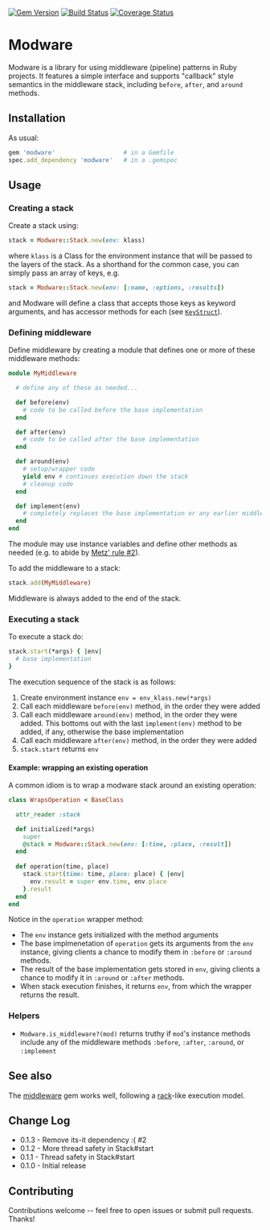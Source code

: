 [![Gem Version](https://badge.fury.io/rb/modware.svg)](http://badge.fury.io/rb/modware)
[![Build Status](https://secure.travis-ci.org/ronen/modware.svg)](http://travis-ci.org/ronen/modware)
[![Coverage Status](https://img.shields.io/coveralls/ronen/modware.svg)](https://coveralls.io/r/ronen/modware)

# Modware

Modware is a library for using middleware (pipeline) patterns in Ruby projects.  It features a simple interface and supports "callback" style semantics in the middleware stack, including `before`, `after`, and `around` methods.


## Installation

As usual:

```ruby
gem 'modware'                   # in a Gemfile
spec.add_dependency 'modware'   # in a .gemspec
```

## Usage

### Creating a stack

Create a stack using:

```ruby
stack = Modware::Stack.new(env: klass)
```

where `klass` is a Class for the environment instance that will be passed to the layers of the stack.  As a shorthand for the common case, you can simply pass an array of keys, e.g.

```ruby
stack = Modware::Stack.new(env: [:name, :options, :results])
```

and Modware will define a class that accepts those keys as keyword arguments, and has accessor methods for each (see 
[`KeyStruct`](https://rubygems.org/gems/key_struct)).


### Defining middleware

Define middleware by creating a module that defines one or more of these middleware methods:

```ruby
module MyMiddleware

  # define any of these as needed...

  def before(env)
    # code to be called before the base implementation
  end

  def after(env)
    # code to be called after the base implementation
  end

  def around(env)
    # setup/wrapper code
    yield env # continues execution down the stack
    # cleanup code
  end

  def implement(env)
    # completely replaces the base implementation or any earlier middleware's implement()
  end
end
```

The module may use instance variables and define other methods as needed (e.g. to abide by [Metz' rule #2](http://robots.thoughtbot.com/sandi-metz-rules-for-developers)).

To add the middleware to a stack:

```ruby
stack.add(MyMiddleware)
```

Middleware is always added to the end of the stack.

### Executing a stack

To execute a stack do:

```ruby
stack.start(*args) { |env|
  # base implementation 
}
```

The execution sequence of the stack is as follows:

1. Create environment instance `env = env_klass.new(*args)`
2. Call each middleware `before(env)` method, in the order they were added
3. Call each middleware `around(env)` method, in the order they were added.  This bottoms out with the last `implement(env)` method to be added, if any, otherwise the base implementation
4. Call each middleware `after(env)` method, in the order they were added
5. `stack.start` returns `env`

#### Example: wrapping an existing operation

A common idiom is to wrap a modware stack around an existing operation:

```ruby
class WrapsOperation < BaseClass

  attr_reader :stack

  def initialized(*args)
    super
    @stack = Modware::Stack.new(env: [:time, :place, :result])
  end
  
  def operation(time, place)
    stack.start(time: time, place: place) { |env|
      env.result = super env.time, env.place
    }.result
  end
end
```

Notice in the `operation` wrapper method: 

* The `env` instance gets initialized with the method arguments
* The base implmenetation of `operation` gets its arguments from the `env` instance, giving clients a chance to modify them in `:before` or `:around` methods.
* The result of the base implementation gets stored in `env`, giving clients a chance to modify it in `:around` or `:after` methods.
* When stack execution finishes, it returns `env`, from which the wrapper returns the result.

### Helpers

* `Modware.is_middleware?(mod)` returns truthy if `mod`'s instance methods include any of the middleware methods `:before`, `:after`, `:around`, or `:implement`

## See also

The [middleware](https://rubygems.org/gems/middleware) gem works well, following a [rack](http://rack.github.io/)-like execution model.

## Change Log

* 0.1.3 - Remove its-it dependency :(  #2
* 0.1.2 - More thread safety in Stack#start
* 0.1.1 - Thread safety in Stack#start
* 0.1.0 - Initial release

## Contributing

Contributions welcome -- feel free to open issues or submit pull requests.  Thanks!
